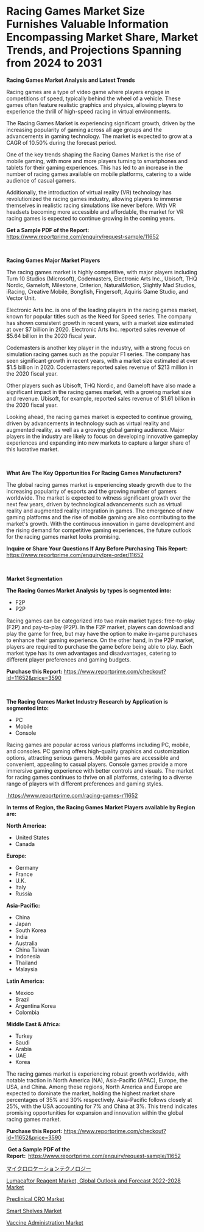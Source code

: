 <p><h1>Racing Games Market Size Furnishes Valuable Information Encompassing Market Share, Market Trends, and Projections Spanning from 2024 to 2031</h1></p><p><strong>Racing Games Market Analysis and Latest Trends</strong></p>
<p><p>Racing games are a type of video game where players engage in competitions of speed, typically behind the wheel of a vehicle. These games often feature realistic graphics and physics, allowing players to experience the thrill of high-speed racing in virtual environments.</p><p>The Racing Games Market is experiencing significant growth, driven by the increasing popularity of gaming across all age groups and the advancements in gaming technology. The market is expected to grow at a CAGR of 10.50% during the forecast period.</p><p>One of the key trends shaping the Racing Games Market is the rise of mobile gaming, with more and more players turning to smartphones and tablets for their gaming experiences. This has led to an increase in the number of racing games available on mobile platforms, catering to a wide audience of casual gamers.</p><p>Additionally, the introduction of virtual reality (VR) technology has revolutionized the racing games industry, allowing players to immerse themselves in realistic racing simulations like never before. With VR headsets becoming more accessible and affordable, the market for VR racing games is expected to continue growing in the coming years.</p></p>
<p><strong>Get a Sample PDF of the Report:&nbsp;</strong> <a href="https://www.reportprime.com/enquiry/request-sample/11652">https://www.reportprime.com/enquiry/request-sample/11652</a></p>
<p>&nbsp;</p>
<p><strong>Racing Games Major Market Players</strong></p>
<p><p>The racing games market is highly competitive, with major players including Turn 10 Studios (Microsoft), Codemasters, Electronic Arts Inc., Ubisoft, THQ Nordic, Gameloft, Milestone, Criterion, NaturalMotion, Slightly Mad Studios, iRacing, Creative Mobile, Bongfish, Fingersoft, Aquiris Game Studio, and Vector Unit. </p><p>Electronic Arts Inc. is one of the leading players in the racing games market, known for popular titles such as the Need for Speed series. The company has shown consistent growth in recent years, with a market size estimated at over $7 billion in 2020. Electronic Arts Inc. reported sales revenue of $5.64 billion in the 2020 fiscal year.</p><p>Codemasters is another key player in the industry, with a strong focus on simulation racing games such as the popular F1 series. The company has seen significant growth in recent years, with a market size estimated at over $1.5 billion in 2020. Codemasters reported sales revenue of $213 million in the 2020 fiscal year.</p><p>Other players such as Ubisoft, THQ Nordic, and Gameloft have also made a significant impact in the racing games market, with a growing market size and revenue. Ubisoft, for example, reported sales revenue of $1.61 billion in the 2020 fiscal year.</p><p>Looking ahead, the racing games market is expected to continue growing, driven by advancements in technology such as virtual reality and augmented reality, as well as a growing global gaming audience. Major players in the industry are likely to focus on developing innovative gameplay experiences and expanding into new markets to capture a larger share of this lucrative market.</p></p>
<p>&nbsp;</p>
<p><strong>What Are The Key Opportunities For Racing Games Manufacturers?</strong></p>
<p><p>The global racing games market is experiencing steady growth due to the increasing popularity of esports and the growing number of gamers worldwide. The market is expected to witness significant growth over the next few years, driven by technological advancements such as virtual reality and augmented reality integration in games. The emergence of new gaming platforms and the rise of mobile gaming are also contributing to the market's growth. With the continuous innovation in game development and the rising demand for competitive gaming experiences, the future outlook for the racing games market looks promising.</p></p>
<p><strong>Inquire or Share Your Questions If Any Before Purchasing This Report:</strong> <a href="https://www.reportprime.com/enquiry/pre-order/11652">https://www.reportprime.com/enquiry/pre-order/11652</a></p>
<p>&nbsp;</p>
<p><strong>Market Segmentation</strong></p>
<p><strong>The Racing Games Market Analysis by types is segmented into:</strong></p>
<p><ul><li>F2P</li><li>P2P</li></ul></p>
<p><p>Racing games can be categorized into two main market types: free-to-play (F2P) and pay-to-play (P2P). In the F2P market, players can download and play the game for free, but may have the option to make in-game purchases to enhance their gaming experience. On the other hand, in the P2P market, players are required to purchase the game before being able to play. Each market type has its own advantages and disadvantages, catering to different player preferences and gaming budgets.</p></p>
<p><strong>Purchase this Report:&nbsp;</strong><a href="https://www.reportprime.com/checkout?id=11652&price=3590">https://www.reportprime.com/checkout?id=11652&price=3590</a></p>
<p>&nbsp;</p>
<p><strong>The Racing Games Market Industry Research by Application is segmented into:</strong></p>
<p><ul><li>PC</li><li>Mobile</li><li>Console</li></ul></p>
<p><p>Racing games are popular across various platforms including PC, mobile, and consoles. PC gaming offers high-quality graphics and customization options, attracting serious gamers. Mobile games are accessible and convenient, appealing to casual players. Console games provide a more immersive gaming experience with better controls and visuals. The market for racing games continues to thrive on all platforms, catering to a diverse range of players with different preferences and gaming styles.</p></p>
<p><a href="https://www.reportprime.com/racing-games-r11652">&nbsp;https://www.reportprime.com/racing-games-r11652</a></p>
<p><strong>In terms of Region, the Racing Games Market Players available by Region are:</strong></p>
<p>
    <p> <strong> North America: </strong>
        <ul>
            <li>United States</li>
            <li>Canada</li>
        </ul>
        </p> 
    <p> <strong> Europe: </strong>
        <ul>
            <li>Germany</li>
            <li>France</li>
            <li>U.K.</li>
            <li>Italy</li>
            <li>Russia</li>
        </ul>
        </p> 
    <p> <strong> Asia-Pacific: </strong>
        <ul>
            <li>China</li>
            <li>Japan</li>
            <li>South Korea</li>
            <li>India</li>
            <li>Australia</li>
            <li>China Taiwan</li>
            <li>Indonesia</li>
            <li>Thailand</li>
            <li>Malaysia</li>
        </ul>
        </p> 
    <p> <strong> Latin America: </strong>
        <ul>
            <li>Mexico</li>
            <li>Brazil</li>
            <li>Argentina Korea</li>
            <li>Colombia</li>
        </ul>
        </p> 
    <p> <strong> Middle East & Africa: </strong>
        <ul>
            <li>Turkey</li>
            <li>Saudi</li>
            <li>Arabia</li>
            <li>UAE</li>
            <li>Korea</li>
        </ul>
    </p>
    </p>
<p><p>The racing games market is experiencing robust growth worldwide, with notable traction in North America (NA), Asia-Pacific (APAC), Europe, the USA, and China. Among these regions, North America and Europe are expected to dominate the market, holding the highest market share percentages of 35% and 30% respectively. Asia-Pacific follows closely at 25%, with the USA accounting for 7% and China at 3%. This trend indicates promising opportunities for expansion and innovation within the global racing games market.</p></p>
<p><strong>Purchase this Report: </strong><a href="https://www.reportprime.com/checkout?id=11652&price=3590">https://www.reportprime.com/checkout?id=11652&price=3590</a></p>
<p>&nbsp;<strong>Get a Sample PDF of the Report:&nbsp;&nbsp;</strong><a href="https://www.reportprime.com/enquiry/request-sample/11652">https://www.reportprime.com/enquiry/request-sample/11652</a></p>
<p><strong></strong></p>
<p><p><a href="https://medium.com/@alenaieme/%E3%83%9E%E3%82%A4%E3%82%AF%E3%83%AD-%E3%83%AD%E3%82%B1%E3%83%BC%E3%82%B7%E3%83%A7%E3%83%B3%E6%8A%80%E8%A1%93%E3%81%AE%E5%B8%82%E5%A0%B4%E3%82%B7%E3%82%A7%E3%82%A2-%E3%82%B5%E3%82%A4%E3%82%BA-%E3%83%88%E3%83%AC%E3%83%B3%E3%83%89-%E7%94%A3%E6%A5%AD%E5%88%86%E6%9E%90%E3%83%AC%E3%83%9D%E3%83%BC%E3%83%88-%E5%BF%9C%E7%94%A8%E5%88%A5-%E5%B0%8F%E5%A3%B2%E3%81%8A%E3%82%88%E3%81%B3%E3%83%9B%E3%82%B9%E3%83%94%E3%82%BF%E3%83%AA%E3%83%86%E3%82%A3-%E5%8C%BB%E7%99%82-%E7%94%A3%E6%A5%AD-%E8%BC%B8%E9%80%81-%E3%82%B9%E3%83%9D%E3%83%BC%E3%83%84-%E7%A8%AE%E9%A1%9E%E5%88%A5-ble-uwb-wi-fi-rfid-%E3%81%8A%E3%82%88%E3%81%B32024-a86dd522c8c7">マイクロロケーションテクノロジー</a></p><p><a href="https://issuu.com/reportprime-2/docs/lumacaftor-reagent-market-global-ou_e859318bd71e43">Lumacaftor Reagent Market, Global Outlook and Forecast 2022-2028 Market</a></p><p><a href="https://github.com/ChiragRP21/Market-Research-Report-List-6/blob/main/preclinical-cro-market.md">Preclinical CRO Market</a></p><p><a href="https://medium.com/@dfght5g/smart-shelves-industry-forecast-market-shifts-and-strategic-imperatives-2024-2031-33d1626082be">Smart Shelves Market</a></p><p><a href="https://medium.com/@dfght5g/vaccine-administration-market-a-global-and-regional-analysis-2024-2031-98c84fec5a31">Vaccine Administration Market</a></p></p>